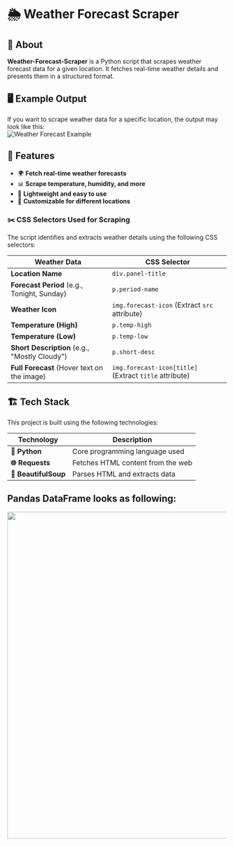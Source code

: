 # 🌦️ Weather Forecast Scraper

## 📌 About  
**Weather-Forecast-Scraper** is a Python script that scrapes weather forecast data for a given location. It fetches real-time weather details and presents them in a structured format.

## 🖥️ Example Output  
If you want to scrape weather data for a specific location, the output may look like this:  
![Weather Forecast Example](https://github.com/user-attachments/assets/2ffc132a-704f-489a-be87-c795fbe1e6e1)

## 🚀 Features  
- 🌍 **Fetch real-time weather forecasts**  
- 📊 **Scrape temperature, humidity, and more**  
- 🔧 **Lightweight and easy to use**  
- 📌 **Customizable for different locations**

### ✂️ **CSS Selectors Used for Scraping**
The script identifies and extracts weather details using the following CSS selectors:

| Weather Data         | CSS Selector |
|----------------------|-------------|
| **Location Name**    | `div.panel-title` |
| **Forecast Period** (e.g., Tonight, Sunday) | `p.period-name` |
| **Weather Icon**     | `img.forecast-icon` (Extract `src` attribute) |
| **Temperature (High)** | `p.temp-high` |
| **Temperature (Low)** | `p.temp-low` |
| **Short Description** (e.g., "Mostly Cloudy") | `p.short-desc` |
| **Full Forecast** (Hover text on the image) | `img.forecast-icon[title]` (Extract `title` attribute) |

## 🏗 Tech Stack  
This project is built using the following technologies:  

| Technology        | Description                           |
|------------------|-----------------------------------|
| **🐍 Python**    | Core programming language used    |
| **🌐 Requests**  | Fetches HTML content from the web |
| **🍲 BeautifulSoup** | Parses HTML and extracts data |


## Pandas DataFrame looks as following:
<img src="https://github.com/user-attachments/assets/f634eec1-2f9a-4edd-bce8-05cfc795de6e" width="750">

